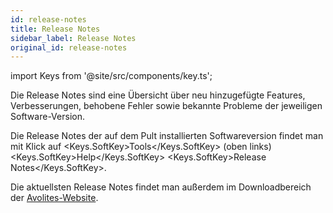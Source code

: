 ```yaml
---
id: release-notes
title: Release Notes
sidebar_label: Release Notes
original_id: release-notes
---
```


import Keys from '@site/src/components/key.ts';

Die Release Notes sind eine Übersicht über neu hinzugefügte Features,
Verbesserungen, behobene Fehler sowie bekannte Probleme der jeweiligen
Software-Version.

Die Release Notes der auf dem Pult installierten Softwareversion findet
man mit Klick auf <Keys.SoftKey>Tools</Keys.SoftKey> (oben links) <Keys.SoftKey>Help</Keys.SoftKey> <Keys.SoftKey>Release Notes</Keys.SoftKey>.

Die aktuellsten Release Notes findet man außerdem im Downloadbereich der
[Avolites-Website](https://www.avolites.com/software).
